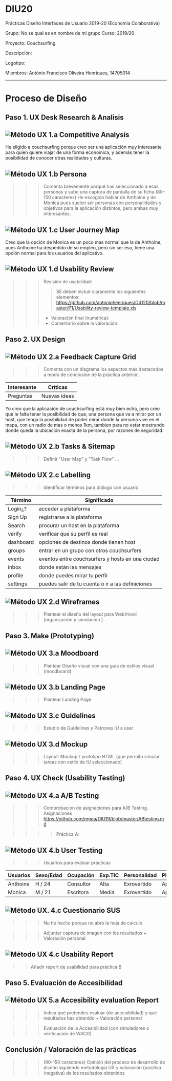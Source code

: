 # DIU20
Prácticas Diseño Interfaces de Usuario 2019-20 (Economía Colaborativa) 

Grupo: No se qual es en nombre de mi grupo  Curso: 2019/20 

Proyecto: Couchsurfing

Descripción: 

Logotipo:  <script src="https://kit.fontawesome.com/5fdcf003fa.js" crossorigin="anonymous"></script>


Miembros:
António Francisco Oliveira Henriques, 14705014

----- 


# Proceso de Diseño 

## Paso 1. UX Desk Research & Analisis 

![Método UX](img/Competitive.png) 1.a Competitive Analysis
-----
 
He eligido a couchsurfing porque creo ser una aplicación muy interesante para quien quiere viajar de una forma economica, y además tener la posibilidad de conocer otras realidades y culturas.

![Método UX](img/Persona.png) 1.b Persona
-----

>>> Comenta brevemente porqué has seleccionado a esas personas y sube una captura de pantalla de su ficha  (80-150 caracteres)
He escogido hablar de Anthoine y de Monica pues suelen ser personas con personalidades y objetivos para la aplicación distintos, pero ambas muy interesantes.

![Método UX](img/JourneyMap.png) 1.c User Journey Map
----

Creo que la opción de Monica es un poco mas normal que la de Anthoine, pues Anthoine ha despedido de su empleo, pero sin ser eso, tiene una opción normal para los usuarios del aplicativo. 

![Método UX](img/usabilityReview.png) 1.d Usability Review
----
>>>  Revisión de usabilidad:
>>>> SE deben incluir claramente los siguientes elementos: https://github.com/antoniohenriques/DIU20/blob/master/P1/Usability-review-template.xls 
>>> - Valoración final (numérica): 
>>> - Comentario sobre la valoración:


## Paso 2. UX Design  


![Método UX](img/feedback-capture-grid.png) 2.a Feedback Capture Grid
----


>>> Comenta con un diagrama los aspectos más destacados a modo de conclusion de la práctica anterior,


 Interesante | Críticas     
| ------------- | -------
  Preguntas | Nuevas ideas
  
  
  
Yo creo que la aplicación de couchsurfing está muy bien echa, pero creo que le falta tener la posibilidad de que, una persona que va a mirar por un host, que tenga la posibilidad de poder mirar donde la persona vive en el mapa, con un radio de mas o menos 1km, tambien para no estar mostrando donde queda la ubicación exacta de la persona, por razones de seguridad.

![Método UX](img/Sitemap.png) 2.b Tasks & Sitemap 
-----

>>> Definir "User Map" y "Task Flow" ... 


![Método UX](img/labelling.png) 2.c Labelling 
----


>>> Identificar términos para diálogo con usuario  

Término | Significado     
| ------------- | -------
  Login¿?  | acceder a plataforma
  Sign Up  | registrarse a la plataforma
  Search   | procurar un host en la plataforma
  verify   | verificar que su perfil es real
  dashboard| opciones de destinos donde tienen host
  groups   | entrar en un grupo con otros couchsurfers
  events   | eventos entre couchsurfers y hosts en una ciudad
  inbox    | donde están las mensajes
  profile  | donde puedes mirar tu perfil
  settings | puedes salir de tu cuenta o ir a las definiciones

![Método UX](img/Wireframes.png) 2.d Wireframes
-----

>>> Plantear el  diseño del layout para Web/movil (organización y simulación ) 


## Paso 3. Make (Prototyping) 


![Método UX](img/moodboard.png) 3.a Moodboard
-----


>>> Plantear Diseño visual con una guía de estilos visual (moodboard) 

![Método UX](img/landing-page.png)  3.b Landing Page
----


>>> Plantear Landing Page 

![Método UX](img/guidelines.png) 3.c Guidelines
----

>>> Estudio de Guidelines y Patrones IU a usar 

![Método UX](img/mockup.png)  3.d Mockup
----

>>> Layout: Mockup / prototipo HTML  (que permita simular tareas con estilo de IU seleccionado)


## Paso 4. UX Check (Usability Testing) 


![Método UX](img/ABtesting.png) 4.a A/B Testing
----


>>> Comprobacion de asignaciones para A/B Testing. Asignaciones https://github.com/mgea/DIU19/blob/master/ABtesting.md

>>>> Práctica A: 


![Método UX](img/usability-testing.png) 4.b User Testing
----

>>> Usuarios para evaluar prácticas 


| Usuarios | Sexo/Edad     | Ocupación   |  Exp.TIC    | Personalidad | Plataforma | TestA/B
| ------------- | -------- | ----------- | ----------- | -----------  | ---------- | ----
| Anthoine  | H / 24       | Consultor       | Alta       | Exrovertido | App.       | A 
| Monica  | M / 21         | Escritora       | Media       | Exrovertido| App        | A 


![Método UX](img/Survey.png). 4.c Cuestionario SUS
----

>>> No he hecho porque no abre la hoja de calculo

>>> Adjuntar captura de imagen con los resultados + Valoración personal 


![Método UX](img/usability-report.png) 4.c Usability Report
----

>> Añadir report de usabilidad para práctica B 



## Paso 5. Evaluación de Accesibilidad  


![Método UX](img/Accesibility.png)  5.a Accesibility evaluation Report
----

>>> Indica qué pretendes evaluar (de accesibilidad) y qué resultados has obtenido + Valoración personal

>>> Evaluación de la Accesibilidad (con simuladores o verificación de WACG) 



## Conclusión / Valoración de las prácticas


>>> (90-150 caracteres) Opinión del proceso de desarrollo de diseño siguiendo metodología UX y valoración (positiva /negativa) de los resultados obtenidos  







